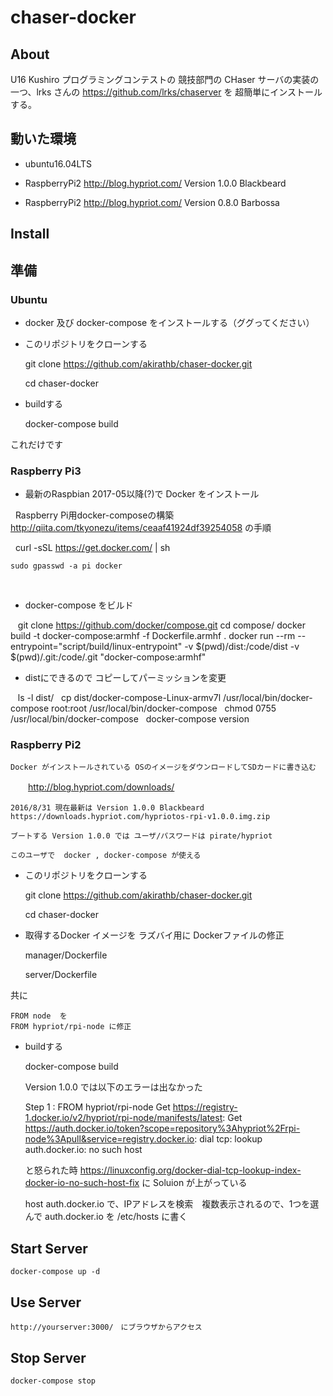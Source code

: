 
# chaser-docker

## About

   U16 Kushiro プログラミングコンテストの 競技部門の CHaser サーバの実装の一つ、lrks さんの https://github.com/lrks/chaserver を 超簡単にインストールする。

## 動いた環境

+   ubuntu16.04LTS 

+   RaspberryPi2  http://blog.hypriot.com/ Version 1.0.0 Blackbeard

+   RaspberryPi2  http://blog.hypriot.com/ Version 0.8.0 Barbossa


## Install

## 準備



### Ubuntu

+ docker 及び docker-compose をインストールする（ググってください）

+ このリポジトリをクローンする

    git clone https://github.com/akirathb/chaser-docker.git 

    cd chaser-docker

+ buildする

    docker-compose build

これだけです

### Raspberry Pi3

+ 最新のRaspbian 2017-05以降(?)で Docker をインストール

   Raspberry Pi用docker-composeの構築 http://qiita.com/tkyonezu/items/ceaaf41924df39254058 の手順

    curl -sSL https://get.docker.com/ | sh
    
    sudo gpasswd -a pi docker
    
+ docker-compose をビルド

    git clone https://github.com/docker/compose.git
    cd compose/
    docker build -t docker-compose:armhf -f Dockerfile.armhf .
    docker run --rm --entrypoint="script/build/linux-entrypoint" -v $(pwd)/dist:/code/dist -v $(pwd)/.git:/code/.git "docker-compose:armhf"
 
 + distにできるので コピーしてパーミッションを変更
 
    ls -l dist/
    cp dist/docker-compose-Linux-armv7l /usr/local/bin/docker-compose
    root:root /usr/local/bin/docker-compose
    chmod 0755 /usr/local/bin/docker-compose
    docker-compose version

### Raspberry Pi2

    Docker がインストールされている OSのイメージをダウンロードしてSDカードに書き込む
　　http://blog.hypriot.com/downloads/

    2016/8/31 現在最新は Version 1.0.0 Blackbeard https://downloads.hypriot.com/hypriotos-rpi-v1.0.0.img.zip
   
    ブートする Version 1.0.0 では ユーザ/パスワードは pirate/hypriot
    
    このユーザで  docker , docker-compose が使える

+ このリポジトリをクローンする

    git clone https://github.com/akirathb/chaser-docker.git

    cd chaser-docker

+ 取得するDocker イメージを ラズバイ用に Dockerファイルの修正

    manager/Dockerfile

    server/Dockerfile

共に

    FROM node  を
    FROM hypriot/rpi-node に修正


+ buildする

    docker-compose build


    Version 1.0.0 では以下のエラーは出なかった

    Step 1 : FROM hypriot/rpi-node
    Get https://registry-1.docker.io/v2/hypriot/rpi-node/manifests/latest: Get https://auth.docker.io/token?scope=repository%3Ahypriot%2Frpi-node%3Apull&service=registry.docker.io: dial tcp: lookup auth.docker.io: no such host  

    と怒られた時 https://linuxconfig.org/docker-dial-tcp-lookup-index-docker-io-no-such-host-fix に Soluion が上がっている

    host auth.docker.io  で、IPアドレスを検索　複数表示されるので、1つを選んで auth.docker.io を /etc/hosts に書く

    
## Start Server 

    docker-compose up -d

## Use Server

    http://yourserver:3000/　にブラウザからアクセス

## Stop Server

    docker-compose stop


